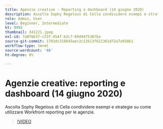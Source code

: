 ```yaml
---
title: Agenzie creative - Reporting e dashboard (14 giugno 2020)
description: Ascolta Sophy Regelous di Cella condividere esempi e strategie su come utilizzare Workfront reporting per le agenzie.
role: Admin, User
level: Beginner, Intermediate
kt: 9992
thumbnail: 341221.jpeg
exl-id: 7a8f6637-c23f-454f-b3c7-8949475387ba
source-git-commit: 1792dc318643aec2c12613f621361d72a7a918b1
workflow-type: tm+mt
source-wordcount: '46'
ht-degree: 0%

---
```


# Agenzie creative: reporting e dashboard (14 giugno 2020)

Ascolta Sophy Regelous di Cella condividere esempi e strategie su come utilizzare Workfront reporting per le agenzie.

>[!VIDEO](https://video.tv.adobe.com/v/341221/?quality=12&learn=on)
